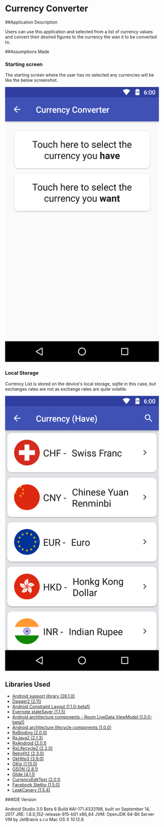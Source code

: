 # Currency Converter

##Application Description

Users can use this application and selected from a list of currency values and convert their desired figures to the currency the wan it to be converted to.

##Assumptions Made

### Starting screen

The starting screen where the user has no selected any currencies will be like the below screenshot.

![Home screen](https://github.com/kenshin171/mcInterviewAssignment/blob/master/images/device-2017-09-23-161135.png)

### Local Storage

Currency List is stored on the device's local storage, sqlite in this case, but exchanges rates are not as exchange rates are quite volatile.

![Home screen](https://github.com/kenshin171/mcInterviewAssignment/blob/master/images/device-2017-09-23-163737.png)


## Libraries Used
-  [Android support library (26.1.0)](https://developer.android.com/topic/libraries/support-library/index.html)
- [Dagger2 (2.11)](https://google.github.io/dagger/)
- [Android Constraint Layout (1.1.0-beta1)](https://developer.android.com/training/constraint-layout/index.html)
- [Evernote stateSaver (1.1.5)](https://github.com/evernote/android-state)
- [Android architecture components - Room,LiveData,ViewModel (1.0.0-beta1)](https://developer.android.com/topic/libraries/architecture/guide.html)
- [Android architecture lifecycle components (1.0.0)](https://developer.android.com/topic/libraries/architecture/lifecycle.html)
- [RxBinding (2.0.0)](https://github.com/JakeWharton/RxBinding)
- [RxJava2 (2.1.3)](https://github.com/ReactiveX/RxJava)
- [RxAndroid (2.0.1)](https://github.com/ReactiveX/RxAndroid)
- [RxLifecycle2 (2.2.0)](https://github.com/trello/RxLifecycle)
- [Retrofit2 (2.3.0)](http://square.github.io/retrofit/)
- [OkHttp3 (3.9.0)](http://square.github.io/okhttp/)
- [OKio (1.13.0)](https://github.com/square/okio)
- [GSON (2.8.1)](https://github.com/google/gson)
- [Glide (4.1.1)](https://github.com/bumptech/glide)
- [CurrencyEditText (2.0.1)](https://github.com/BlacKCaT27/CurrencyEditText)
- [Facebook Stetho (1.5.0)](http://facebook.github.io/stetho/)
- [LeakCanary (1.5.4)](https://github.com/square/leakcanary)


###IDE Version

Android Studio 3.0 Beta 6
Build #AI-171.4333198, built on September 14, 2017
JRE: 1.8.0_152-release-915-b01 x86_64
JVM: OpenJDK 64-Bit Server VM by JetBrains s.r.o
Mac OS X 10.12.6